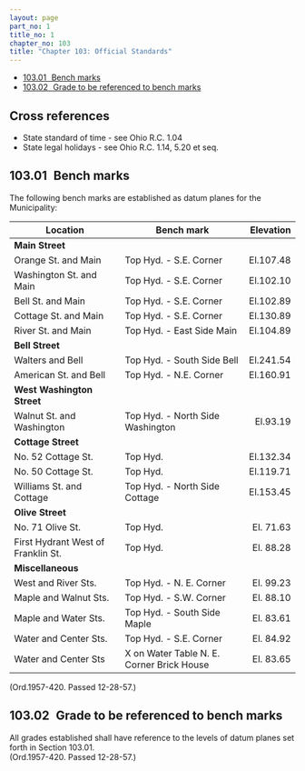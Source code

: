 ```yaml
---
layout: page
part_no: 1
title_no: 1
chapter_no: 103
title: "Chapter 103: Official Standards"
---
```


* [103.01   Bench marks](#10301-bench-marks)
* [103.02   Grade to be referenced to bench marks](#10302-grade-to-be-referenced-to-bench-marks)

## Cross references

* State standard of time - see Ohio R.C. 1.04
* State legal holidays - see Ohio R.C. 1.14, 5.20 et seq.

## 103.01   Bench marks

The following bench marks are established as datum planes for the Municipality:

| Location                           | Bench mark                                | Elevation |
|------------------------------------|-------------------------------------------|----------:|
| **Main Street**                    |                                           |           |
| Orange St. and Main                | Top Hyd. - S.E. Corner                    | El.107.48 |
| Washington St. and Main            | Top Hyd. - S.E. Corner                    | El.102.10 |
| Bell St. and Main                  | Top Hyd. - S.E. Corner                    | El.102.89 |
| Cottage St. and Main               | Top Hyd. - S.E. Corner                    | El.130.89 |
| River St. and Main                 | Top Hyd. - East Side Main                 | El.104.89 |
| **Bell Street**                    |                                           |           |
| Walters and Bell                   | Top Hyd. - South Side Bell                | El.241.54 |
| American St. and Bell              | Top Hyd. - N.E. Corner                    | El.160.91 |
| **West Washington Street**         |                                           |           |
| Walnut St. and Washington          | Top Hyd. - North Side Washington          | El.93.19  |
| **Cottage Street**                 |                                           |           |
| No. 52 Cottage St.                 | Top Hyd.                                  | El.132.34 |
| No. 50 Cottage St.                 | Top Hyd.                                  | El.119.71 |
| Williams St. and Cottage           | Top Hyd. - North Side Cottage             | El.153.45 |
| **Olive Street**                   |                                           |           |
| No. 71 Olive St.                   | Top Hyd.                                  | El. 71.63 |
| First Hydrant West of Franklin St. | Top Hyd.                                  | El. 88.28 |
| **Miscellaneous**                  |                                           |           |
| West and River Sts.                | Top Hyd. - N. E. Corner                   | El. 99.23 |
| Maple and Walnut Sts.              | Top Hyd. - S.W. Corner                    | El. 88.10 |
| Maple and Water Sts.               | Top Hyd. - South Side Maple               | El. 83.61 |
| Water and Center Sts.              | Top Hyd. - S.E. Corner                    | El. 84.92 |
| Water and Center Sts               | X on Water Table N. E. Corner Brick House | El. 83.65 |

(Ord.1957-420. Passed 12-28-57.)

## 103.02   Grade to be referenced to bench marks

All grades established shall have reference to the levels of datum planes set
forth in Section 103.01.  
(Ord.1957-420. Passed 12-28-57.)
